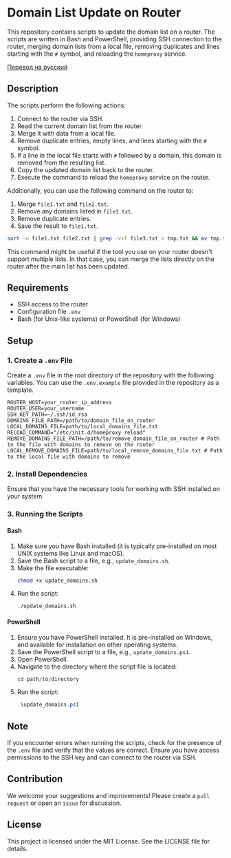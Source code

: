 # Domain List Update on Router

This repository contains scripts to update the domain list on a router. The scripts are written in Bash and PowerShell, providing SSH connection to the router, merging domain lists from a local file, removing duplicates and lines starting with the `#` symbol, and reloading the `homeproxy` service.

[Перевод на русский](docs/README_ru.md)

## Description

The scripts perform the following actions:
1. Connect to the router via SSH.
2. Read the current domain list from the router.
3. Merge it with data from a local file.
4. Remove duplicate entries, empty lines, and lines starting with the `#` symbol.
5. If a line in the local file starts with `#` followed by a domain, this domain is removed from the resulting list.
6. Copy the updated domain list back to the router.
7. Execute the command to reload the `homeproxy` service on the router.

Additionally, you can use the following command on the router to:
1. Merge `file1.txt` and `file2.txt`.
2. Remove any domains listed in `file3.txt`.
3. Remove duplicate entries.
4. Save the result to `file1.txt`.
```bash
sort -u file1.txt file2.txt | grep -vxf file3.txt > tmp.txt && mv tmp.txt file1.txt
```

This command might be useful if the tool you use on your router doesn't support multiple lists. In that case, you can merge the lists directly on the router after the main list has been updated.

## Requirements

- SSH access to the router
- Configuration file `.env`
- Bash (for Unix-like systems) or PowerShell (for Windows)

## Setup

### 1. Create a `.env` File

Create a `.env` file in the root directory of the repository with the following variables. You can use the `.env.example` file provided in the repository as a template.

```env
ROUTER_HOST=your_router_ip_address
ROUTER_USER=your_username
SSH_KEY_PATH=~/.ssh/id_rsa
DOMAINS_FILE_PATH=/path/to/domain_file_on_router
LOCAL_DOMAINS_FILE=path/to/local_domains_file.txt
RELOAD_COMMAND="/etc/init.d/homeproxy reload"
REMOVE_DOMAINS_FILE_PATH=/path/to/remove_domain_file_on_router # Path to the file with domains to remove on the router
LOCAL_REMOVE_DOMAINS_FILE=path/to/local_remove_domains_file.txt # Path to the local file with domains to remove
```

### 2. Install Dependencies

Ensure that you have the necessary tools for working with SSH installed on your system.

### 3. Running the Scripts

#### Bash

1. Make sure you have Bash installed (it is typically pre-installed on most UNIX systems like Linux and macOS).
2. Save the Bash script to a file, e.g., `update_domains.sh`.
3. Make the file executable:
   ```bash
   chmod +x update_domains.sh
   ```
4. Run the script:
   ```bash
   ./update_domains.sh
   ```

#### PowerShell

1. Ensure you have PowerShell installed. It is pre-installed on Windows, and available for installation on other operating systems.
2. Save the PowerShell script to a file, e.g., `update_domains.ps1`.
3. Open PowerShell.
4. Navigate to the directory where the script file is located:
   ```powershell
   cd path/to/directory
   ```
5. Run the script:
   ```powershell
   .\update_domains.ps1
   ```

## Note

If you encounter errors when running the scripts, check for the presence of the `.env` file and verify that the values are correct. Ensure you have access permissions to the SSH key and can connect to the router via SSH.

## Contribution

We welcome your suggestions and improvements! Please create a `pull request` or open an `issue` for discussion.

## License

This project is licensed under the MIT License. See the LICENSE file for details.
